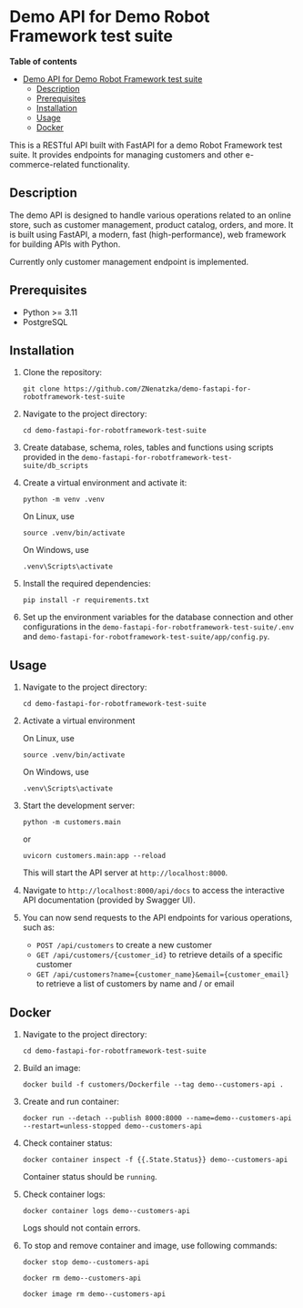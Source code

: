 # Demo API for Demo Robot Framework test suite

**Table of contents**

- [Demo API for Demo Robot Framework test suite](#demo-api-for-demo-robot-framework-test-suite)
  - [Description](#description)
  - [Prerequisites](#prerequisites)
  - [Installation](#installation)
  - [Usage](#usage)
  - [Docker](#docker)

This is a RESTful API built with FastAPI for a demo Robot Framework test suite. It provides endpoints for managing customers and other e-commerce-related functionality.

## Description

The demo API is designed to handle various operations related to an online store, such as customer management, product catalog, orders, and more. It is built using FastAPI, a modern, fast (high-performance), web framework for building APIs with Python.

Currently only customer management endpoint is implemented.

## Prerequisites

- Python >= 3.11
- PostgreSQL

## Installation

1. Clone the repository:

    `git clone https://github.com/ZNenatzka/demo-fastapi-for-robotframework-test-suite`

2. Navigate to the project directory:

    `cd demo-fastapi-for-robotframework-test-suite`

3. Create database, schema, roles, tables and functions using scripts provided in the `demo-fastapi-for-robotframework-test-suite/db_scripts`

4. Create a virtual environment and activate it:

    `python -m venv .venv`

    On Linux, use

    `source .venv/bin/activate`

    On Windows, use

    `.venv\Scripts\activate`

5. Install the required dependencies:

    `pip install -r requirements.txt`

6. Set up the environment variables for the database connection and other configurations in the `demo-fastapi-for-robotframework-test-suite/.env` and `demo-fastapi-for-robotframework-test-suite/app/config.py`.

## Usage

1. Navigate to the project directory:

    `cd demo-fastapi-for-robotframework-test-suite`

2. Activate a virtual environment

    On Linux, use

    `source .venv/bin/activate`

    On Windows, use

    `.venv\Scripts\activate`

3. Start the development server:

    `python -m customers.main`

    or

    `uvicorn customers.main:app --reload`

    This will start the API server at `http://localhost:8000`.

4. Navigate to `http://localhost:8000/api/docs` to access the interactive API documentation (provided by Swagger UI).

5. You can now send requests to the API endpoints for various operations, such as:

   - `POST /api/customers` to create a new customer
   - `GET /api/customers/{customer_id}` to retrieve details of a specific customer
   - `GET /api/customers?name={customer_name}&email={customer_email}` to retrieve a list of customers by name and / or email

## Docker

1. Navigate to the project directory:

    `cd demo-fastapi-for-robotframework-test-suite`

2. Build an image:

    `docker build -f customers/Dockerfile --tag demo--customers-api .`

3. Create and run container:

    `docker run --detach --publish 8000:8000 --name=demo--customers-api --restart=unless-stopped demo--customers-api`

4. Check container status:

    `docker container inspect -f {{.State.Status}} demo--customers-api`

    Container status should be `running`.

5. Check container logs:

    `docker container logs demo--customers-api`

    Logs should not contain errors.

6. To stop and remove container and image, use following commands:

    `docker stop demo--customers-api`

    `docker rm demo--customers-api`

    `docker image rm demo--customers-api`
